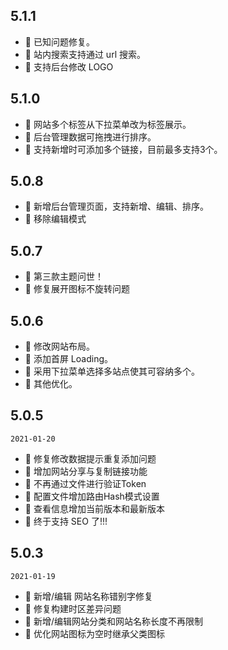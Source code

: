 ## 5.1.1
- 🐞 已知问题修复。
- 💄 站内搜索支持通过 url 搜索。
- 💄 支持后台修改 LOGO


## 5.1.0
- 💄 网站多个标签从下拉菜单改为标签展示。
- 💄 后台管理数据可拖拽进行排序。
- 💄 支持新增时可添加多个链接，目前最多支持3个。


## 5.0.8
- 💄 新增后台管理页面，支持新增、编辑、排序。
- 💄 移除编辑模式



## 5.0.7
- 💄 第三款主题问世！
- 🐞 修复展开图标不旋转问题


## 5.0.6
- 💄 修改网站布局。
- 💄 添加首屏 Loading。
- 💄 采用下拉菜单选择多站点使其可容纳多个。
- 💄 其他优化。



## 5.0.5
`2021-01-20`

- 🐞 修复修改数据提示重复添加问题
- 💄 增加网站分享与复制链接功能
- 💄 不再通过文件进行验证Token
- 💄 配置文件增加路由Hash模式设置
- 💄 查看信息增加当前版本和最新版本
- 💄 终于支持 SEO 了!!!



## 5.0.3
`2021-01-19`

- 🐞 新增/编辑 网站名称错别字修复
- 🐞 修复构建时区差异问题
- 💄 新增/编辑网站分类和网站名称长度不再限制
- 💄 优化网站图标为空时继承父类图标

